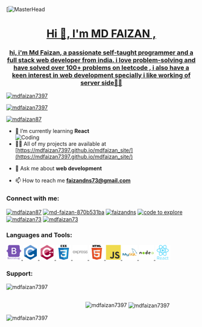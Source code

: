  [![MasterHead](https://mir-s3-cdn-cf.behance.net/project_modules/fs/54b6c068097599.5b50bca476b9b.gif)
 <a href="https://git.io/typing-svg" rel="nofollow">
  <h1  align="center">Hi 👋, I'm MD FAIZAN ,</h1>
<h3 align="center">hi, i'm Md Faizan, a passionate self-taught programmer and a full stack web developer from india. i love problem-solving and have solved over 100+ problems on leetcode , i also have a keen interest in web development specially i like working of server side👨‍💻</h3>

<p align="left"> <img src="https://komarev.com/ghpvc/?username=mdfaizan7397&label=Profile%20views&color=0e75b6&style=flat" alt="mdfaizan7397" /> </p>

<p align="left"> <a href="https://github.com/ryo-ma/github-profile-trophy"><img src="https://github-profile-trophy.vercel.app/?username=mdfaizan7397" alt="mdfaizan7397" /></a> </p>

<p align="left"> <a href="https://twitter.com/mdfaizan87" target="blank"><img src="https://img.shields.io/twitter/follow/mdfaizan87?logo=twitter&style=for-the-badge" alt="mdfaizan87" /></a> </p>

- 🌱 I’m currently learning **React**<img align="right" alt="Coding" width="500" src ="https://r7q6w9z6.rocketcdn.me/career/wp-content/uploads/2021/06/2-46.gif">
 
- 👨‍💻 All of my projects are available at [https://mdfaizan7397.github.io/mdfaizan_site/](https://mdfaizan7397.github.io/mdfaizan_site/)

- 💬 Ask me about **web development**

- 📫 How to reach me **faizandns73@gmail.com**

<h3 align="left">Connect with me:</h3>
<p align="left">
<a href="https://twitter.com/mdfaizan87" target="blank"><img align="center" src="https://raw.githubusercontent.com/rahuldkjain/github-profile-readme-generator/master/src/images/icons/Social/twitter.svg" alt="mdfaizan87" height="30" width="40" /></a>
<a href="https://linkedin.com/in/md-faizan-870b531ba" target="blank"><img align="center" src="https://raw.githubusercontent.com/rahuldkjain/github-profile-readme-generator/master/src/images/icons/Social/linked-in-alt.svg" alt="md-faizan-870b531ba" height="30" width="40" /></a>
<a href="https://instagram.com/faizandns" target="blank"><img align="center" src="https://raw.githubusercontent.com/rahuldkjain/github-profile-readme-generator/master/src/images/icons/Social/instagram.svg" alt="faizandns" height="30" width="40" /></a>
<a href="https://www.youtube.com/c/code to explore" target="blank"><img align="center" src="https://raw.githubusercontent.com/rahuldkjain/github-profile-readme-generator/master/src/images/icons/Social/youtube.svg" alt="code to explore" height="30" width="40" /></a>
<a href="https://www.codechef.com/users/mdfaizan73" target="blank"><img align="center" src="https://cdn.jsdelivr.net/npm/simple-icons@3.1.0/icons/codechef.svg" alt="mdfaizan73" height="30" width="40" /></a>
<a href="https://www.leetcode.com/mdfaizan73" target="blank"><img align="center" src="https://raw.githubusercontent.com/rahuldkjain/github-profile-readme-generator/master/src/images/icons/Social/leet-code.svg" alt="mdfaizan73" height="30" width="40" /></a>
</p>

<h3 align="left">Languages and Tools:</h3>
<p align="left"> <a href="https://getbootstrap.com" target="_blank" rel="noreferrer"> <img src="https://raw.githubusercontent.com/devicons/devicon/master/icons/bootstrap/bootstrap-plain-wordmark.svg" alt="bootstrap" width="40" height="40"/> </a> <a href="https://www.cprogramming.com/" target="_blank" rel="noreferrer"> <img src="https://raw.githubusercontent.com/devicons/devicon/master/icons/c/c-original.svg" alt="c" width="40" height="40"/> </a> <a href="https://www.w3schools.com/cpp/" target="_blank" rel="noreferrer"> <img src="https://raw.githubusercontent.com/devicons/devicon/master/icons/cplusplus/cplusplus-original.svg" alt="cplusplus" width="40" height="40"/> </a> <a href="https://www.w3schools.com/css/" target="_blank" rel="noreferrer"> <img src="https://raw.githubusercontent.com/devicons/devicon/master/icons/css3/css3-original-wordmark.svg" alt="css3" width="40" height="40"/> </a> <a href="https://expressjs.com" target="_blank" rel="noreferrer"> <img src="https://raw.githubusercontent.com/devicons/devicon/master/icons/express/express-original-wordmark.svg" alt="express" width="40" height="40"/> </a> <a href="https://www.w3.org/html/" target="_blank" rel="noreferrer"> <img src="https://raw.githubusercontent.com/devicons/devicon/master/icons/html5/html5-original-wordmark.svg" alt="html5" width="40" height="40"/> </a> <a href="https://developer.mozilla.org/en-US/docs/Web/JavaScript" target="_blank" rel="noreferrer"> <img src="https://raw.githubusercontent.com/devicons/devicon/master/icons/javascript/javascript-original.svg" alt="javascript" width="40" height="40"/> </a> <a href="https://www.mysql.com/" target="_blank" rel="noreferrer"> <img src="https://raw.githubusercontent.com/devicons/devicon/master/icons/mysql/mysql-original-wordmark.svg" alt="mysql" width="40" height="40"/> </a> <a href="https://nodejs.org" target="_blank" rel="noreferrer"> <img src="https://raw.githubusercontent.com/devicons/devicon/master/icons/nodejs/nodejs-original-wordmark.svg" alt="nodejs" width="40" height="40"/> </a> <a href="https://reactjs.org/" target="_blank" rel="noreferrer"> <img src="https://raw.githubusercontent.com/devicons/devicon/master/icons/react/react-original-wordmark.svg" alt="react" width="40" height="40"/> </a> </p>

<h3 align="left">Support:</h3>
<p><a href="https://www.buymeacoffee.com/mdfaizan7397"> <img align="left" src="https://cdn.buymeacoffee.com/buttons/v2/default-yellow.png" height="50" width="210" alt="mdfaizan7397" /></a></p><br><br>

<p><img align="left" src="https://github-readme-stats.vercel.app/api/top-langs?username=mdfaizan7397&show_icons=true&locale=en&layout=compact" alt="mdfaizan7397" /></p>

<p>&nbsp;<img align="center" src="https://github-readme-stats.vercel.app/api?username=mdfaizan7397&show_icons=true&locale=en" alt="mdfaizan7397" /></p>

<p><img align="center" src="https://github-readme-streak-stats.herokuapp.com/?user=mdfaizan7397&" alt="mdfaizan7397" /></p>
